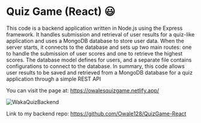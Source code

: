 # Quiz Game (React) 😃

This code is a backend application written in Node.js using the Express framework. It handles submission and retrieval of user results for a quiz-like application and uses a MongoDB database to store user data. When the server starts, it connects to the database and sets up two main routes: one to handle the submission of user scores and one to retrieve the highest scores. The database model defines for users, and a separate file contains configurations to connect to the database. In summary, this code allows user results to be saved and retrieved from a MongoDB database for a quiz application through a simple REST API

You can visit the page at: https://owalesquizgame.netlify.app/

![WakaQuizBackend](https://github.com/Owale128/React-MovieSearchApp-Frontend/assets/110387474/686a3a22-2616-465f-ae4b-b53840f3e992)

Link to my backend repo: https://github.com/Owale128/QuizGame-React
